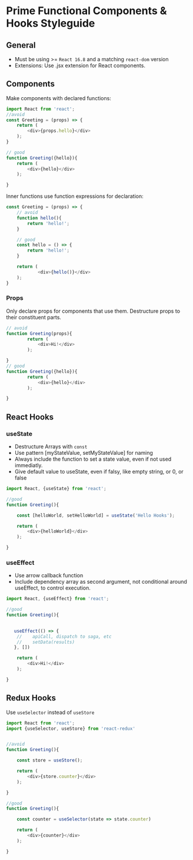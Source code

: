 # Prime Functional Components & Hooks Styleguide 

## General

- Must be using  >= `React 16.8` and a matching `react-dom` version
- Extensions: Use .jsx extension for React components.

## Components

Make components with declared functions: 

```js
import React from 'react';
//avoid
const Greeting = (props) => {
    return (
        <div>{props.hello}</div>
    );
}

// good
function Greeting({hello}){
    return (
        <div>{hello}</div>
    );

}
```

Inner functions use function expressions for declaration:

```js
const Greeting = (props) => {
    // avoid
    function hello(){
        return 'hello!';
    }

    // good
    const hello = () => {
        return 'hello!';
    }

    return (
            <div>{hello()}</div>
    );
}
```


### Props
Only declare props for components that use them.
Destructure props to their constituent parts.


```js
// avoid
function Greeting(props){
        return (
            <div>Hi!</div>
        );

}
// good
function Greeting({hello}){
        return (
            <div>{hello}</div>
        );

}
```

## React Hooks

### useState
- Destructure Arrays with `const`
- Use pattern [myStateValue, setMyStateValue] for naming
- Always include the function to set a state value, even if not used immediatly. 
- Give default value to useState, even if falsy, like empty string, or 0, or false

```js
import React, {useState} from 'react';

//good
function Greeting(){

    const [helloWorld, setHelloWorld] = useState('Hello Hooks');

    return (
        <div>{helloWorld}</div>
    );

}
```

### useEffect
- Use arrow callback function
- Include dependency array as second argument, not conditional around useEffect, to control execution.


```js
import React, {useEffect} from 'react';

//good
function Greeting(){

   
   useEffect(() => {
    //    apiCall, dispatch to saga, etc
    //    setData(results)
   }, [])

    return (
        <div>Hi!</div>
    );

}
```

## Redux Hooks
Use `useSelector` instead of `useStore`

```js
import React from 'react';
import {useSelector, useStore} from 'react-redux'


//avoid
function Greeting(){

    const store = useStore();

    return (
        <div>{store.counter}</div>
    );

}

//good
function Greeting(){

    const counter = useSelector(state => state.counter)

    return (
        <div>{counter}</div>
    );

}
```
